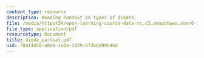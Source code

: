 ```yaml
---
content_type: resource
description: Reading handout on types of diodes.
file: /media/https%3A/open-learning-course-data-rc.s3.amazonaws.com/6-101-introductory-analog-electronics-laboratory-spring-2007/78af4450a8aa1a0a1929673b0d99b46d_diode_partial.pdf
file_type: application/pdf
resourcetype: Document
title: diode_partial.pdf
uid: 78af4450-a8aa-1a0a-1929-673b0d99b46d
---
```


